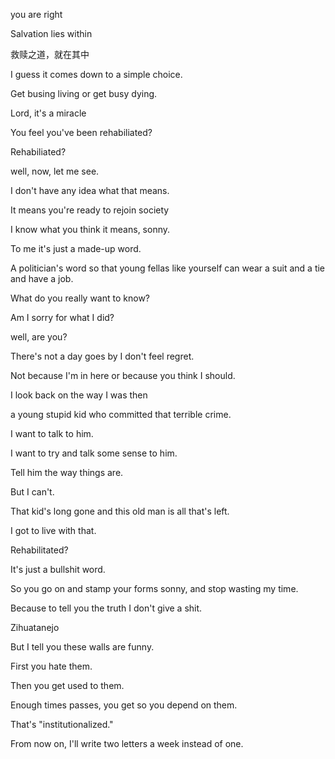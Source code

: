 you are right

Salvation lies within

救赎之道，就在其中

I guess it comes down to a simple choice.

Get busing living or get busy dying.

Lord, it's a miracle





You feel you've been rehabiliated?

Rehabiliated?          

well, now, let me see.

I don't have any idea what that means.

It means you're ready to rejoin society

I know what you think it means, sonny.

To me it's just a made-up word.

A politician's word so that young fellas like yourself can wear a suit and a tie and have a job.

What do you really want to know?

Am I sorry for what I did?

well, are you?

There's not a day goes by I don't feel regret.

Not because I'm in here or because you think I should.

I look back on the way I was then 

a young stupid kid who committed that terrible crime.

I want to talk to him.

I want to try and talk some sense to him.

Tell him the way things are.

But I can't.

That kid's long gone and this old man is all that's left.

I got to live with that.

Rehabilitated?

It's just a bullshit word.

So you go on and stamp your forms sonny, and stop wasting my time.  

Because to tell you the truth I don't give a shit.



Zihuatanejo

 



But I tell you these walls are funny.

First you hate them.

Then you get used to them.

Enough times passes, you get so you depend on them.

That's "institutionalized."



From now on, I'll write two letters a week instead of one. 